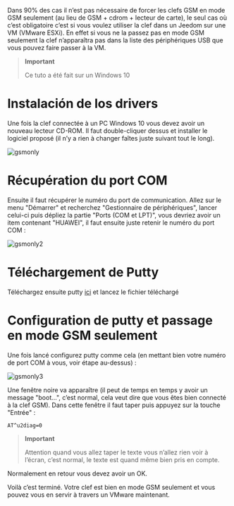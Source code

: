 Dans 90% des cas il n’est pas nécessaire de forcer les clefs GSM en mode
GSM seulement (au lieu de GSM + cdrom + lecteur de carte), le seul cas
où c’est obligatoire c’est si vous voulez utiliser la clef dans un
Jeedom sur une VM (VMware ESXi). En effet si vous ne la passez pas en
mode GSM seulement la clef n’apparaîtra pas dans la liste des
périphériques USB que vous pouvez faire passer à la VM.

> **Important**
>
> Ce tuto a été fait sur un Windows 10

Instalación de los drivers
========================

Une fois la clef connectée à un PC Windows 10 vous devez avoir un
nouveau lecteur CD-ROM. Il faut double-cliquer dessus et installer le
logiciel proposé (il n’y a rien à changer faîtes juste suivant tout le
long).

![gsmonly](../images/gsmonly.PNG)

Récupération du port COM 
========================

Ensuite il faut récupérer le numéro du port de communication. Allez sur
le menu "Démarrer" et recherchez "Gestionnaire de périphériques", lancer
celui-ci puis dépliez la partie "Ports (COM et LPT)", vous devriez avoir
un item contenant "HUAWEI", il faut ensuite juste retenir le numéro du
port COM :

![gsmonly2](../images/gsmonly2.PNG)

Téléchargement de Putty 
=======================

Téléchargez ensuite putty
[ici](https://the.earth.li/~sgtatham/putty/latest/x86/putty.exe) et
lancez le fichier téléchargé

Configuration de putty et passage en mode GSM seulement 
=======================================================

Une fois lancé configurez putty comme cela (en mettant bien votre numéro
de port COM à vous, voir étape au-dessus) :

![gsmonly3](../images/gsmonly3.PNG)

Une fenêtre noire va apparaître (il peut de temps en temps y avoir un
message "boot…​", c’est normal, cela veut dire que vous êtes bien
connecté à la clef GSM). Dans cette fenêtre il faut taper puis appuyez
sur la touche "Entrée" :

    AT^u2diag=0

> **Important**
>
> Attention quand vous allez taper le texte vous n’allez rien voir à
> l’écran, c’est normal, le texte est quand même bien pris en compte.

Normalement en retour vous devez avoir un OK.

Voilà c’est terminé. Votre clef est bien en mode GSM seulement et vous
pouvez vous en servir à travers un VMware maintenant.
